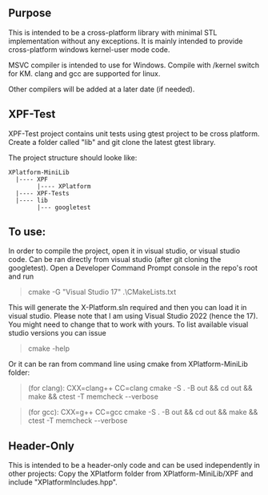 
## Purpose
This is intended to be a cross-platform library with minimal STL implementation without any exceptions. It is mainly intended to provide cross-platform windows kernel-user mode code.

MSVC compiler is intended to use for Windows. Compile with /kernel switch for KM.
clang and gcc are supported for linux.

Other compilers will be added at a later date (if needed).

## XPF-Test
XPF-Test project contains unit tests using gtest project to be cross platform.
Create a folder called "lib" and git clone the latest gtest library.

The project structure should looke like:



    XPlatform-MiniLib
      |---- XPF
            |---- XPlatform
      |---- XPF-Tests
      |---- lib
            |--- googletest


## To use:
In order to compile the project, open it in visual studio, or visual studio code.
Can be ran directly from visual studio (after git cloning the googletest).
Open a Developer Command Prompt console in the repo's root and run

> cmake -G "Visual Studio 17" .\CMakeLists.txt

This will generate the X-Platform.sln required and then you can load it in visual studio.
Please note that I am using Visual Studio 2022 (hence the 17). You might need to change that to work with yours.
To list available visual studio versions you can issue
> cmake -help 


Or it can be ran from command line using cmake from XPlatform-MiniLib folder:

> (for clang): CXX=clang++ CC=clang cmake -S . -B out && cd out && make && ctest -T memcheck --verbose

> (for gcc): CXX=g++ CC=gcc cmake -S . -B out && cd out && make && ctest -T memcheck --verbose


## Header-Only
This is intended to be a header-only code and can be used independently in other projects:
Copy the XPlatform folder from XPlatform-MiniLib/XPF and include "XPlatformIncludes.hpp".